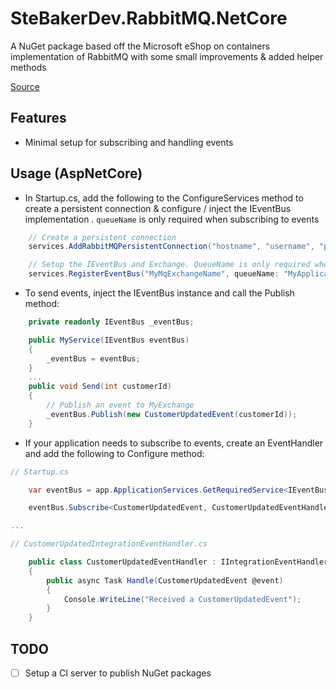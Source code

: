 # SteBakerDev.RabbitMQ.NetCore
A NuGet package based off the Microsoft eShop on containers implementation of RabbitMQ with some small improvements & added helper methods

[Source](https://github.com/dotnet-architecture/eShopOnContainers/)

## Features

- Minimal setup for subscribing and handling events

## Usage (AspNetCore)

- In Startup.cs, add the following to the ConfigureServices method to create a persistent connection & configure / inject the IEventBus implementation . `queueName` is only required when subscribing to events
``` cs
    // Create a persistent connection
    services.AddRabbitMQPersistentConnection("hostname", "username", "password", retryCount: 5);

    // Setup the IEventBus and Exchange. QueueName is only required when subscribing to events  
    services.RegisterEventBus("MyMqExchangeName", queueName: "MyApplicationQueueName");
```

- To send events, inject the IEventBus instance and call the Publish method:
``` cs
    private readonly IEventBus _eventBus;

    public MyService(IEventBus eventBus)
    {
        _eventBus = eventBus;    
    }
    ...
    public void Send(int customerId)
    {
        // Publish an event to MyExchange
        _eventBus.Publish(new CustomerUpdatedEvent(customerId));
    }
```

- If your application needs to subscribe to events, create an EventHandler and add the following to Configure method:
``` cs
// Startup.cs

    var eventBus = app.ApplicationServices.GetRequiredService<IEventBus>();

    eventBus.Subscribe<CustomerUpdatedEvent, CustomerUpdatedEventHandler>();

...

// CustomerUpdatedIntegrationEventHandler.cs

    public class CustomerUpdatedEventHandler : IIntegrationEventHandler<CustomerUpdatedEvent>
    {
        public async Task Handle(CustomerUpdatedEvent @event)
        {
            Console.WriteLine("Received a CustomerUpdatedEvent");
        }
    }

```

## TODO

- [ ] Setup a CI server to publish NuGet packages

